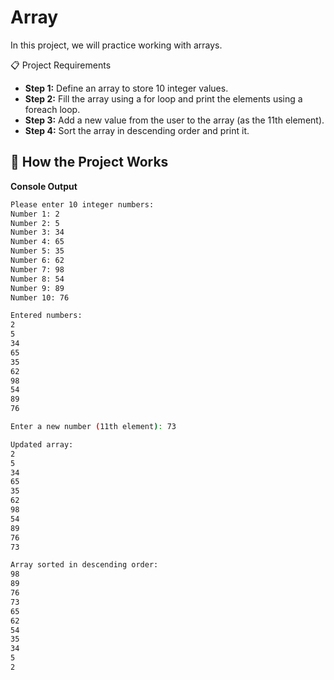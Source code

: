 # Array
In this project, we will practice working with arrays.

📋 Project Requirements
- **Step 1:** Define an array to store 10 integer values.
- **Step 2:** Fill the array using a for loop and print the elements using a foreach loop.
- **Step 3:** Add a new value from the user to the array (as the 11th element).
- **Step 4:** Sort the array in descending order and print it.

## 🔄 How the Project Works

**Console Output**

```bash
Please enter 10 integer numbers:
Number 1: 2
Number 2: 5
Number 3: 34
Number 4: 65
Number 5: 35
Number 6: 62
Number 7: 98
Number 8: 54
Number 9: 89
Number 10: 76

Entered numbers:
2
5
34
65
35
62
98
54
89
76

Enter a new number (11th element): 73

Updated array:
2
5
34
65
35
62
98
54
89
76
73

Array sorted in descending order:
98
89
76
73
65
62
54
35
34
5
2
```